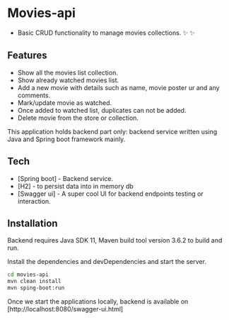 # Movies-api
- Basic CRUD functionality to manage movies collections.
 ✨ ✨

## Features
- Show all the movies list collection.
- Show already watched movies list.
- Add a new movie with details such as name, movie poster ur and any comments.
- Mark/update movie as watched.
- Once added to watched list, duplicates can not be added.
- Delete movie from the store or collection.

This application holds backend part only: backend service written using Java and Spring boot framework mainly.

## Tech

- [Spring boot] - Backend service.
- [H2] - to persist data into in memory db
- [Swagger ui] - A super cool UI for backend endpoints testing or interaction.

## Installation

Backend requires Java SDK 11, Maven build tool version 3.6.2 to build and run.

Install the dependencies and devDependencies and start the server.

```sh
cd movies-api
mvn clean install
mvn sping-boot:run
```

Once we start the applications locally, backend is available on [http://localhost:8080/swagger-ui.html]

